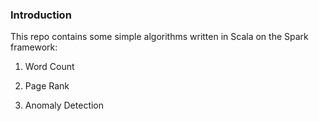 ### Introduction

This repo contains some simple algorithms written in Scala on the Spark framework:

1. Word Count

2. Page Rank

3. Anomaly Detection
